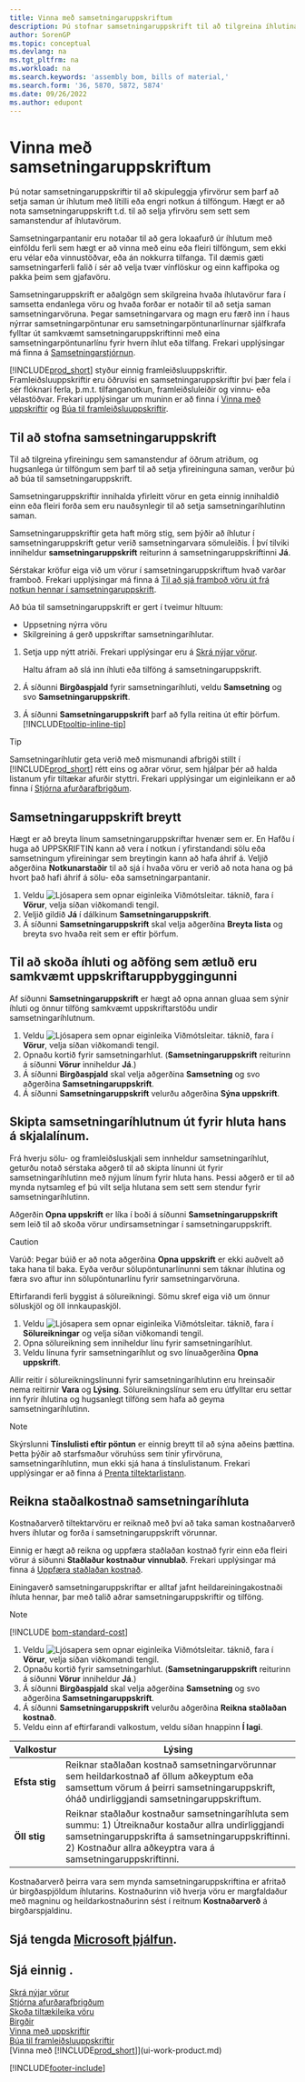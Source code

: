 ```yaml
---
title: Vinna með samsetningaruppskriftum
description: Þú stofnar samsetningaruppskrift til að tilgreina íhlutina sem þarf til að setja saman vöruna sem uppskriftin segir til um.
author: SorenGP
ms.topic: conceptual
ms.devlang: na
ms.tgt_pltfrm: na
ms.workload: na
ms.search.keywords: 'assembly bom, bills of material,'
ms.search.form: '36, 5870, 5872, 5874'
ms.date: 09/26/2022
ms.author: edupont
---
```

# <a name="work-with-assembly-boms"></a><a name="work-with-assembly-boms"></a>Vinna með samsetningaruppskriftum

Þú notar samsetningaruppskriftir til að skipuleggja yfirvörur sem þarf að setja saman úr íhlutum með lítilli eða engri notkun á tilföngum. Hægt er að nota samsetningaruppskrift t.d. til að selja yfirvöru sem sett sem samanstendur af íhlutavörum.

Samsetningarpantanir eru notaðar til að gera lokaafurð úr íhlutum með einföldu ferli sem hægt er að vinna með einu eða fleiri tilföngum, sem ekki eru vélar eða vinnustöðvar, eða án nokkurra tilfanga. Til dæmis gæti samsetningarferli falið í sér að velja tvær vínflöskur og einn kaffipoka og pakka þeim sem gjafavöru.  

Samsetningaruppskrift er aðalgögn sem skilgreina hvaða íhlutavörur fara í samsetta endanlega vöru og hvaða forðar er notaðir til að setja saman samsetningarvöruna. Þegar samsetningarvara og magn eru færð inn í haus nýrrar samsetningarpöntunar eru samsetningarpöntunarlínurnar sjálfkrafa fylltar út samkvæmt samsetningaruppskriftinni með eina samsetningarpöntunarlínu fyrir hvern íhlut eða tilfang. Frekari upplýsingar má finna á [Samsetningarstjórnun](assembly-assemble-items.md).

[!INCLUDE[prod_short](includes/prod_short.md)] styður einnig framleiðsluuppskriftir. Framleiðsluuppskriftir eru öðruvísi en samsetningaruppskriftir því þær fela í sér flóknari ferla, þ.m.t. tilfanganotkun, framleiðsluleiðir og vinnu- eða vélastöðvar. Frekari upplýsingar um muninn er að finna í [Vinna með uppskriftir](inventory-how-work-BOMs.md) og [Búa til framleiðsluuppskriftir](production-how-to-create-production-boms.md).

## <a name="to-create-an-assembly-bom"></a><a name="to-create-an-assembly-bom"></a>Til að stofna samsetningaruppskrift

Til að tilgreina yfireiningu sem samanstendur af öðrum atriðum, og hugsanlega úr tilföngum sem þarf til að setja yfireininguna saman, verður þú að búa til samsetningaruppskrift.  

Samsetningaruppskriftir innihalda yfirleitt vörur en geta einnig innihaldið einn eða fleiri forða sem eru nauðsynlegir til að setja samsetningaríhlutinn saman.

Samsetningaruppskriftir geta haft mörg stig, sem þýðir að íhlutur í samsetningaruppskrift getur verið samsetningarvara sömuleiðis. Í því tilviki inniheldur **samsetningaruppskrift** reiturinn á samsetningaruppskriftinni **Já**.

Sérstakar kröfur eiga við um vörur í samsetningaruppskriftum hvað varðar framboð. Frekari upplýsingar má finna á [Til að sjá framboð vöru út frá notkun hennar í samsetningaruppskrift](inventory-how-availability-overview.md#to-view-the-availability-of-an-item-by-its-use-in-assembly-or-production-boms).

Að búa til samsetningaruppskrift er gert í tveimur hltuum:

- Uppsetning nýrra vöru
- Skilgreining á gerð uppskriftar samsetningaríhlutar.

1. Setja upp nýtt atriði. Frekari upplýsingar eru á [Skrá nýjar vörur](inventory-how-register-new-items.md).

   Haltu áfram að slá inn íhluti eða tilföng á samsetningaruppskrift.  
2. Á síðunni **Birgðaspjald** fyrir samsetningaríhluti, veldu **Samsetning** og svo **Samsetningaruppskrift**.
3. Á síðunni **Samsetningaruppskrift** þarf að fylla reitina út eftir þörfum. [!INCLUDE[tooltip-inline-tip](includes/tooltip-inline-tip_md.md)]

> [!TIP]
> Samsetningaríhlutir geta verið með mismunandi afbrigði stillt í [!INCLUDE[prod_short](includes/prod_short.md)] rétt eins og aðrar vörur, sem hjálpar þér að halda listanum yfir tiltækar afurðir styttri. Frekari upplýsingar um eiginleikann er að finna í [Stjórna afurðarafbrigðum](inventory-item-variants.md).

## <a name="to-edit-assembly-boms"></a><a name="to-edit-assembly-boms"></a>Samsetningaruppskrift breytt

Hægt er að breyta línum samsetningaruppskriftar hvenær sem er. En Hafðu í huga að UPPSKRIFTIN kann að vera í notkun í yfirstandandi sölu eða samsetningum yfireiningar sem breytingin kann að hafa áhrif á. Veljið aðgerðina **Notkunarstaðir** til að sjá í hvaða vöru er verið að nota hana og þá hvort það hafi áhrif á sölu- eða samsetningarpantanir.

1. Veldu ![Ljósapera sem opnar eiginleika Viðmótsleitar.](media/ui-search/search_small.png "Segðu mér hvað þú vilt gera") táknið, fara í **Vörur**, velja síðan viðkomandi tengil.
2. Veljið gildið **Já** í dálkinum **Samsetningaruppskrift**.
3. Á síðunni **Samsetningaruppskrift** skal velja aðgerðina **Breyta lista** og breyta svo hvaða reit sem er eftir þörfum.

## <a name="to-view-components-and-resources-indented-according-to-the-bom-structure"></a><a name="to-view-components-and-resources-indented-according-to-the-bom-structure"></a>Til að skoða íhluti og aðföng sem ætluð eru samkvæmt uppskriftaruppbyggingunni

Af síðunni **Samsetningaruppskrift** er hægt að opna annan gluaa sem sýnir íhluti og önnur tilföng samkvæmt uppskriftarstöðu undir samsetningaríhlutnum.

1. Veldu ![Ljósapera sem opnar eiginleika Viðmótsleitar.](media/ui-search/search_small.png "Segðu mér hvað þú vilt gera") táknið, fara í **Vörur**, velja síðan viðkomandi tengil.
2. Opnaðu kortið fyrir samsetningarhlut. (**Samsetningaruppskrift** reiturinn á síðunni **Vörur** inniheldur **Já**.)
3. Á síðunni **Birgðaspjald** skal velja aðgerðina **Samsetning** og svo aðgerðina **Samsetningaruppskrift**.
4. Á síðunni **Samsetningaruppskrift** velurðu aðgerðina **Sýna uppskrift**.

## <a name="to-replace-the-assembly-item-with-its-components-on-document-lines"></a><a name="to-replace-the-assembly-item-with-its-components-on-document-lines"></a>Skipta samsetningaríhlutnum út fyrir hluta hans á skjalalínum.

Frá hverju sölu- og framleiðsluskjali sem innheldur samsetningaríhlut, geturðu notað sérstaka aðgerð til að skipta línunni út fyrir samsetningaríhlutinn með nýjum línum fyrir hluta hans. Þessi aðgerð er til að mynda nytsamleg ef þú vilt selja hlutana sem sett sem stendur fyrir samsetningaríhlutinn.

Aðgerðin **Opna uppskrift** er líka í boði á síðunni **Samsetningaruppskrift** sem leið til að skoða vörur undirsamsetningar í samsetningaruppskrift.

> [!CAUTION]  
> Varúð: Þegar búið er að nota aðgerðina **Opna uppskrift** er ekki auðvelt að taka hana til baka. Eyða verður sölupöntunarlínunni sem táknar íhlutina og færa svo aftur inn sölupöntunarlínu fyrir samsetningarvöruna.

Eftirfarandi ferli byggist á sölureikningi. Sömu skref eiga við um önnur söluskjöl og öll innkaupaskjöl.

1. Veldu ![Ljósapera sem opnar eiginleika Viðmótsleitar.](media/ui-search/search_small.png "Segðu mér hvað þú vilt gera") táknið, fara í **Sölureikningar** og velja síðan viðkomandi tengil.
2. Opna sölureikning sem inniheldur línu fyrir samsetningaríhlut.
3. Veldu línuna fyrir samsetningaríhlut og svo línuaðgerðina **Opna uppskrift**.

Allir reitir í sölureikningslínunni fyrir samsetningaríhlutinn eru hreinsaðir nema reitirnir **Vara** og **Lýsing**. Sölureikningslínur sem eru útfylltar eru settar inn fyrir íhlutina og hugsanlegt tilföng sem hafa að geyma samsetningaríhlutinn.

> [!NOTE]
> Skýrslunni **Tínslulisti eftir pöntun** er einnig breytt til að sýna aðeins þættina. Þetta þýðir að starfsmaður vöruhúss sem tínir yfirvöruna, samsetningaríhlutinn, mun ekki sjá hana á tínslulistanum. Frekari upplýsingar er að finna á [Prenta tiltektarlistann](sales-how-print-picking-list.md).

## <a name="to-calculate-the-standard-cost-of-an-assembly-item"></a><a name="to-calculate-the-standard-cost-of-an-assembly-item"></a>Reikna staðalkostnað samsetningaríhluta

Kostnaðarverð tiltektarvöru er reiknað með því að taka saman kostnaðarverð hvers íhlutar og forða í samsetningaruppskrift vörunnar.

Einnig er hægt að reikna og uppfæra staðlaðan kostnað fyrir einn eða fleiri vörur á síðunni **Staðlaður kostnaður vinnublað**. Frekari upplýsingar má finna á [Uppfæra staðlaðan kostnað](finance-how-to-update-standard-costs.md).  

Einingaverð samsetningaruppskriftar er alltaf jafnt heildareiningakostnaði íhluta hennar, þar með talið aðrar samsetningaruppskriftir og tilföng.  

> [!NOTE]
> [!INCLUDE [bom-standard-cost](includes/bom-standard-cost.md)]

1. Veldu ![Ljósapera sem opnar eiginleika Viðmótsleitar.](media/ui-search/search_small.png "Segðu mér hvað þú vilt gera") táknið, fara í **Vörur**, velja síðan viðkomandi tengil.
2. Opnaðu kortið fyrir samsetningarhlut. (**Samsetningaruppskrift** reiturinn á síðunni **Vörur** inniheldur **Já**.)
3. Á síðunni **Birgðaspjald** skal velja aðgerðina **Samsetning** og svo aðgerðina **Samsetningaruppskrift**.
4. Á síðunni **Samsetningaruppskrift** velurðu aðgerðina **Reikna staðlaðan kostnað**.
5. Veldu einn af eftirfarandi valkostum, veldu síðan hnappinn **Í lagi**.

|Valkostur |Lýsing |
|-------|------------|
|**Efsta stig**|Reiknar staðlaðan kostnað samsetningarvörunnar sem heildarkostnað af öllum aðkeyptum eða samsettum vörum á þeirri samsetningaruppskrift, óháð undirliggjandi samsetningaruppskriftum.|
|**Öll stig**|Reiknar staðlaður kostnaður samsetningaríhluta sem summu: 1) Útreiknaður kostaður allra undirliggjandi samsetningaruppskrifta á samsetningaruppskriftinni. 2) Kostnaður allra aðkeyptra vara á samsetningaruppskriftinni.|

Kostnaðarverð þeirra vara sem mynda samsetningaruppskriftina er afritað úr birgðaspjöldum íhlutarins. Kostnaðurinn við hverja vöru er margfaldaður með magninu og heildarkostnaðurinn sést í reitnum **Kostnaðarverð** á birgðarspjaldinu.

## <a name="see-related-microsoft-training"></a><a name="see-related-microsoft-training"></a>Sjá tengda [Microsoft þjálfun](/training/modules/set-up-assembly-items-dynamics-365-business-central/).

## <a name="see-also"></a><a name="see-also"></a>Sjá einnig .

[Skrá nýjar vörur](inventory-how-register-new-items.md)  
[Stjórna afurðarafbrigðum](inventory-item-variants.md)  
[Skoða tiltækileika vöru](inventory-how-availability-overview.md)  
[Birgðir](inventory-manage-inventory.md)  
[Vinna með uppskriftir](inventory-how-work-BOMs.md)  
[Búa til framleiðsluuppskriftir](production-how-to-create-production-boms.md)  
[Vinna með [!INCLUDE[prod_short](includes/prod_short.md)]](ui-work-product.md)  

[!INCLUDE[footer-include](includes/footer-banner.md)]
